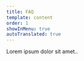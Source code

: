 ```yaml
---
title: FAQ
template: content
order: 1
showInMenu: true
autoTranslated: true
---
```


Lorem ipsum dolor sit amet..
